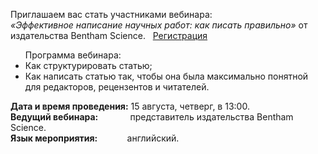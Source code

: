 <p>Приглашаем вас стать участниками вебинара:
  <br>
  <i> «Эффективное написание научных работ: как писать правильно»</i> от издательства Bentham Science. &nbsp; <a href="https://us06web.zoom.us/webinar/register/WN_qmpk2C8QSzuZ9_Vx3hdfjA#/registration" > Регистрация </a>
  </p>

  <ul>
  Программа вебинара:
  <li> Как структурировать статью;
  <li> Как написать статью так, чтобы она была максимально понятной для редакторов, рецензентов и читателей.
  </ul>

  <p>
  <b>Дата и время проведения:</b> 15 августа, четверг, в 13:00.
  <br>
  <b> Ведущий вебинара:</b> &nbsp;&nbsp;&nbsp;&nbsp;&nbsp;&nbsp;&nbsp;&nbsp;&nbsp;&nbsp;&nbsp;&nbsp;представитель издательства Bentham Science.
  <br>
  <b> Язык мероприятия:</b> &nbsp;&nbsp;&nbsp;&nbsp;&nbsp;&nbsp;&nbsp;&nbsp;&nbsp;&nbsp; английский.
  </p>
